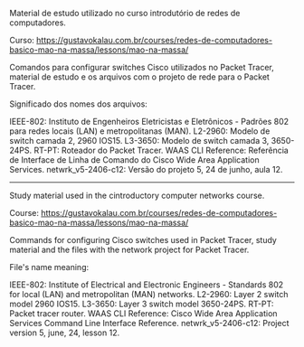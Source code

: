 Material de estudo utilizado no curso introdutório de redes de computadores.

Curso:
https://gustavokalau.com.br/courses/redes-de-computadores-basico-mao-na-massa/lessons/mao-na-massa/

Comandos para configurar switches Cisco utilizados no Packet Tracer, material de estudo e os arquivos com o projeto de rede para o Packet Tracer.

Significado dos nomes dos arquivos:

IEEE-802: Instituto de Engenheiros Eletricistas e Eletrônicos - Padrões 802 para redes locais (LAN) e metropolitanas (MAN).
L2-2960: Modelo de switch camada 2, 2960 IOS15.
L3-3650: Modelo de switch camada 3, 3650-24PS.
RT-PT: Roteador do Packet Tracer.
WAAS CLI Reference: Referência de Interface de Linha de Comando do Cisco Wide Area Application Services.
netwrk_v5-2406-c12: Versão do projeto 5, 24 de junho, aula 12.

-------------------------------------------------------------------------------------------------------------------------

Study material used in the cintroductory computer networks course.

Course:
https://gustavokalau.com.br/courses/redes-de-computadores-basico-mao-na-massa/lessons/mao-na-massa/

Commands for configuring Cisco switches used in Packet Tracer, study material and the files with the network project for Packet Tracer.

File's name meaning:

IEEE-802: Institute of Electrical and Electronic Engineers - Standards 802 for local (LAN) and metropolitan (MAN) networks.
L2-2960: Layer 2 switch model 2960 IOS15.
L3-3650: Layer 3 switch model 3650-24PS.
RT-PT: Packet tracer router.
WAAS CLI Reference: Cisco Wide Area Application Services Command Line Interface Reference.
netwrk_v5-2406-c12: Project version 5, june, 24, lesson 12.
